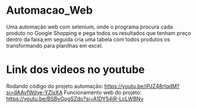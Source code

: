 # Automacao_Web
Uma automação web com selenium, onde o programa procura cada produto no Google Shopping e pega todos os resultados que tenham preço dentro da faixa,em seguida cria uma tabela com todos produtos os transformando para planilhas em excel.

# Link dos videos no youtube
Rodando código do projeto automação: https://youtu.be/iPJZ48rIqdM?si=dAAvfWdye-YZlxXA
Funcionamento web do projeto: https://youtu.be/BSByGogSZdo?si=A1DY54jR-LcLWBNv
